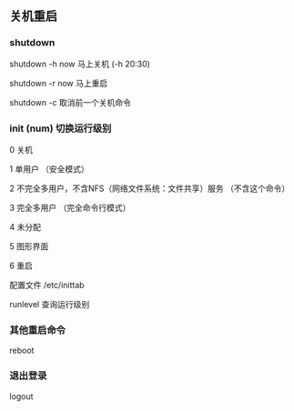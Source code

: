 ## 关机重启
### shutdown
shutdown -h now 马上关机 (-h 20:30)

shutdown -r now 马上重启

shutdown -c 取消前一个关机命令

### init (num) 切换运行级别
0 关机

1 单用户 （安全模式）

2 不完全多用户，不含NFS（网络文件系统：文件共享）服务 （不含这个命令）

3 完全多用户 （完全命令行模式）

4 未分配

5 图形界面

6 重启

配置文件 /etc/inittab

runlevel 查询运行级别

### 其他重启命令
reboot 

### 退出登录
logout